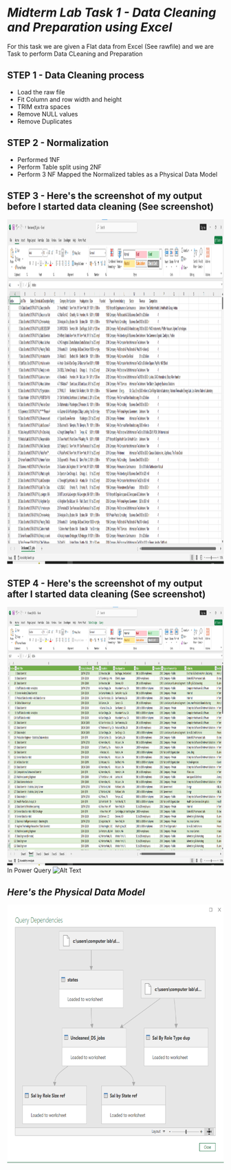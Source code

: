 # ***Midterm Lab Task 1 - Data Cleaning and Preparation using Excel***
For this task we are given a Flat data from Excel (See rawfile) and we are Task to perform Data CLeaning and Preparation
## **STEP 1 - Data Cleaning process**
- Load the raw file
- Fit Column and row width and height
- TRIM extra spaces
- Remove NULL values
- Remove Duplicates
## **STEP 2 - Normalization**
- Performed 1NF
- Perform Table split using 2NF
- Perform 3 NF
Mapped the Normalized tables as a Physical Data Model
## **STEP 3 - Here's the screenshot of my output before I started data cleaning (See screenshot)**
<img src="Images/raw2.png" alt="Alt Text" width="900" height="800">

## **STEP 4 - Here's the screenshot of my output after I started data cleaning (See screenshot)**
<img src="Images/task2.png" alt="Alt Text" width="900" height="600">
In Power Query
<img src="Uncleaned_DS_jobs.PNG" alt="Alt Text" width="900" height="600">

## ***Here's the Physical Data Model***
<img src="Images/QueryDependencies.PNG" alt="Alt Text" width="900" height="600">
